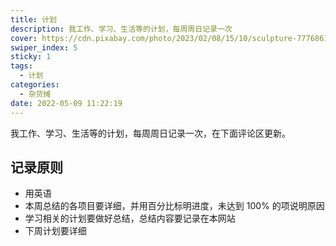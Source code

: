 ```yaml
---
title: 计划
description: 我工作、学习、生活等的计划，每周周日记录一次
cover: https://cdn.pixabay.com/photo/2023/02/08/15/10/sculpture-7776861_1280.jpg
swiper_index: 5
sticky: 1
tags:
  - 计划
categories:
  - 杂货摊
date: 2022-05-09 11:22:19
---
```


我工作、学习、生活等的计划，每周周日记录一次，在下面评论区更新。

## 记录原则

- 用英语
- 本周总结的各项目要详细，并用百分比标明进度，未达到 100% 的项说明原因
- 学习相关的计划要做好总结，总结内容要记录在本网站
- 下周计划要详细